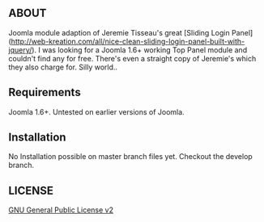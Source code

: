 ## ABOUT

Joomla module adaption of Jeremie Tisseau's great [Sliding Login Panel] (http://web-kreation.com/all/nice-clean-sliding-login-panel-built-with-jquery/). I was looking for a Joomla 1.6+
working Top Panel module and couldn't find any for free. There's even a straight copy of Jeremie's which
they also charge for. Silly world..

## Requirements

Joomla 1.6+. Untested on earlier versions of Joomla.

## Installation

No Installation possible on master branch files yet. Checkout the develop branch.

## LICENSE

[GNU General Public License v2](http://opensource.org/licenses/gpl-2.0.php)